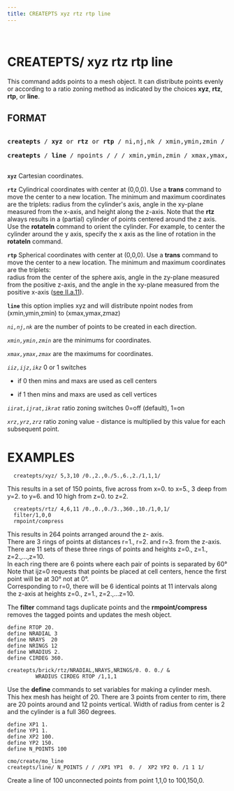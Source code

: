 ```yaml
---
title: CREATEPTS xyz rtz rtp line
---
```


 
# CREATEPTS/ xyz rtz rtp line #

  This command adds points to a mesh object. It can distribute points
  evenly or according to a ratio zoning method as indicated by the choices **xyz**, **rtz**, **rtp**, or **line**.
  
## FORMAT ##

<pre> 
<b>createpts</b> / <b>xyz</b> or <b>rtz</b> or <b>rtp</b> / ni,nj,nk / xmin,ymin,zmin / xmax,ymax,zmax / iiz,ijz,ikz / [ iirat,ijrat,ikrat /xrz,yrz,zrz ]

<b>createpts</b> / <b>line</b> / npoints / / / xmin,ymin,zmin / xmax,ymax,zmax / iiz,ijz,ikz /
 </pre>
 

**`xyz`** Cartesian coordinates.

**`rtz`** Cylindrical coordinates with center at (0,0,0). Use a **trans** command to move the center to a new location. The minimum and maximum coordinates are the triplets: radius from the cylinder's axis, angle in the xy-plane measured from the x-axis, and height along the z-axis. 
  Note that the **rtz** always results in a (partial) cylinder of points
  centered around the z axis. Use the **rotateln** command to orient
  the cylinder. For example, to center the cylinder around the y axis,
  specify the x axis as the line of rotation in the **rotateln** command.

**`rtp`** Spherical coordinates with center at (0,0,0). Use a **trans** command to move the center to a new location. The minimum and maximum coordinates are the triplets:   
  radius from the center of the sphere axis, angle in the zy-plane measured from the positive z-axis, and the angle in the xy-plane measured from the positive x-axis ([see II.a.11](../../conventions.md)). 

**`line`** this option implies xyz and will distribute npoint nodes from (xmin,ymin,zmin) to (xmax,ymax,zmaz)
  
  
*`ni,nj,nk`* are the number of points to be created in each direction.

*`xmin,ymin,zmin`* are the minimums for coordinates.

*`xmax,ymax,zmax`* are the maximums for coordinates.

*`iiz,ijz,ikz`* 0 or 1 switches 
  
* if 0 then mins and maxs are used as cell centers

* if 1 then mins and maxs are used as cell vertices
    

*`iirat,ijrat,ikrat`* ratio zoning switches 0=off (default), 1=on

*`xrz,yrz,zrz`* ratio zoning value - distance is multiplied by this
  value for each subsequent point.


# EXAMPLES #

```
  createpts/xyz/ 5,3,10 /0.,2.,0./5.,6.,2./1,1,1/
```
  This results in a set of 150 points, five across from x=0. to x=5.,
  3 deep from y=2. to y=6. and 10 high from z=0. to z=2.
```
  createpts/rtz/ 4,6,11 /0.,0.,0./3.,360.,10./1,0,1/
  filter/1,0,0 
  rmpoint/compress
```
  This results in 264 points arranged around the z- axis.   
  There are 3 rings of points at distances r=1., r=2. and r=3. from the z-axis.  
  There are 11 sets of these three rings of points and heights z=0.,
  z=1., z=2.,...,z=10.   
  In each ring there are 6 points where each pair of points is separated by 60°   
  Note that ijz=0 requests that points
  be placed at cell centers, hence the first point will be at 30° not
  at 0°.  
  Corresponding to r=0, there will be 6 identical points at 11
  intervals along the z-axis at heights z=0., z=1., z=2.,...z=10.
  
  The **filter** command tags duplicate points and the **rmpoint/compress** removes the tagged points and updates the mesh object.
  

```
define RTOP 20.
define NRADIAL 3
define NRAYS  20
define NRINGS 12
define WRADIUS 2.
define CIRDEG 360.

createpts/brick/rtz/NRADIAL,NRAYS,NRINGS/0. 0. 0./ &
         WRADIUS CIRDEG RTOP /1,1,1
```
Use the **define** commands to set variables for making a cylinder mesh.   
This hex mesh has height of 20.
There are 3 points from center to rim, there are 20 points around and 12 points vertical. 
Width of radius from center is 2 and the cylinder is a full 360 degrees.

```
define XP1 1.
define YP1 1.
define XP2 100.
define YP2 150.
define N_POINTS 100

cmo/create/mo_line 
createpts/line/ N_POINTS / / /XP1 YP1  0. /  XP2 YP2 0. /1 1 1/
```
Create a line of 100 unconnected points from point 1,1,0 to 100,150,0.


